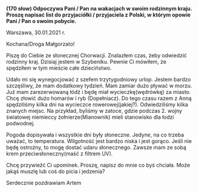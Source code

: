 **(170 słow) Odpoczywa Pani / Pan na wakacjach w swoim rodzinnym kraju. Proszę napisać list do przyjaciółki / przyjaciela z Polski, w którym opowie Pani / Pan o swoim pobycie.**

Warszawa, 30.01.2021 r.

Kochana/Droga Małgorzato!

Piszę do Ciebie ze słonecznej Chorwacji.
Znalazłem czas, żeby odwiedzić rodzinny kraj.
Dzisiaj jestem w Szybeniku.
Pewnie Ci mówiłem, że spędziłem w tym mieście całe dzieciństwo.

Udało mi się wynegocjować z szefem trzytygodniowy urlop.
Jestem bardzo szczęśliwy, że mam dodatkowy tydzień.
Mam zamiar dużo pływać w morzu.
Już mam zarezerwowaną łódź i będę miał wycieczkę(wędrówkę) za miasto.
Chcę złowić dużo homarów i ryb (Dopełniacz).
Do tego czasu razem z Anną spędziliśmy kilka dni na wycieczce rowerowej(jakiej?).
Odwiedziliśmy kilka znanych miejsc.
Na przykład, byliśmy w zatoce, gdzie podczas 2. wojny światowej niemieccy żołnierze(Mianownik) mieli stanowisko dla łodzi podwodnej.

Pogoda dopisywała i wszystkie dni były słoneczne.
Jedyne, na co trzeba uważać, to temperatura.
Wilgotność jest bardzo niska i jest gorąco.
Jeśli nie będę ostrożny, to mogę dostać udaru słonecznego.
Zawsze mam ze sobą krem przeciwsłoneczny(maść z filtrem UV).

Chcę przywieźć Ci upominek.
Proszę, napisz do mnie co byś chciała.
Może jakąś muszlę lub coś do picia i jedzenia?

Serdecznie pozdrawiam
Artem
